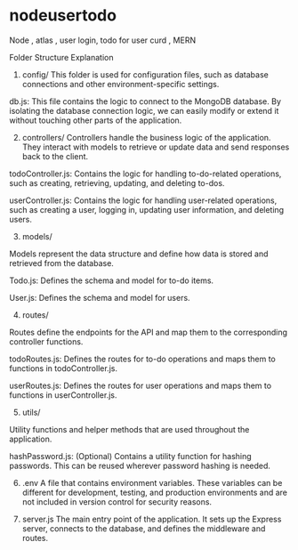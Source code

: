 # nodeusertodo

Node , atlas , user login, todo for user curd , MERN

Folder Structure Explanation

1. config/
   This folder is used for configuration files, such as database connections and other environment-specific settings.

db.js: This file contains the logic to connect to the MongoDB database. By isolating the database connection logic, we can easily modify or extend it without touching other parts of the application.

2.  controllers/
    Controllers handle the business logic of the application. They interact with models to retrieve or update data and send responses back to the client.

todoController.js: Contains the logic for handling to-do-related operations, such as creating, retrieving, updating, and deleting to-dos.

userController.js: Contains the logic for handling user-related operations, such as creating a user, logging in, updating user information, and deleting users.

3.  models/

Models represent the data structure and define how data is stored and retrieved from the database.

Todo.js: Defines the schema and model for to-do items.

User.js: Defines the schema and model for users.

4.  routes/

Routes define the endpoints for the API and map them to the corresponding controller functions.

todoRoutes.js: Defines the routes for to-do operations and maps them to functions in todoController.js.

userRoutes.js: Defines the routes for user operations and maps them to functions in userController.js.

5.  utils/

Utility functions and helper methods that are used throughout the application.

hashPassword.js: (Optional) Contains a utility function for hashing passwords. This can be reused wherever password hashing is needed.

6. .env
   A file that contains environment variables. These variables can be different for development, testing, and production environments and are not included in version control for security reasons.

7. server.js
   The main entry point of the application. It sets up the Express server, connects to the database, and defines the middleware and routes.
